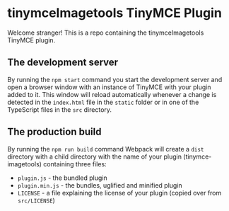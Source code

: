 # tinymceImagetools TinyMCE Plugin

Welcome stranger! This is a repo containing the tinymceImagetools TinyMCE plugin.

## The development server

By running the `npm start` command you start the development server and open a browser window with an instance of TinyMCE with your plugin added to it. This window will reload automatically whenever a change is detected in the `index.html` file in the `static` folder or in one of the TypeScript files in the `src` directory.

## The production build

By running the `npm run build` command Webpack will create a `dist` directory with a child directory with the name of your plugin (tinymce-imagetools) containing three files:

* `plugin.js` - the bundled plugin
* `plugin.min.js` - the bundles, uglified and minified plugin
* `LICENSE` - a file explaining the license of your plugin (copied over from `src/LICENSE`) 

